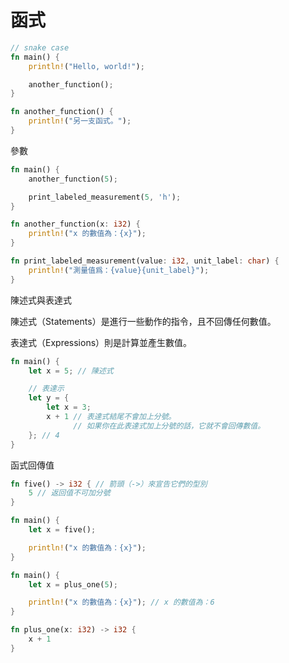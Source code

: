 # 函式

```rust
// snake case
fn main() {
    println!("Hello, world!");

    another_function();
}

fn another_function() {
    println!("另一支函式。");
}
```

參數

```rust
fn main() {
    another_function(5);

    print_labeled_measurement(5, 'h');
}

fn another_function(x: i32) {
    println!("x 的數值為：{x}");
}

fn print_labeled_measurement(value: i32, unit_label: char) {
    println!("測量值爲：{value}{unit_label}");
}
```

陳述式與表達式

陳述式（Statements）是進行一些動作的指令，且不回傳任何數值。

表達式（Expressions）則是計算並產生數值。

```rust
fn main() {
    let x = 5; // 陳述式

    // 表達示
    let y = {
        let x = 3;
        x + 1 // 表達式結尾不會加上分號。
              // 如果你在此表達式加上分號的話，它就不會回傳數值。
    }; // 4
}
```

函式回傳值

```rust
fn five() -> i32 { // 箭頭（->）來宣告它們的型別
    5 // 返回值不可加分號
}

fn main() {
    let x = five();

    println!("x 的數值為：{x}");
}
```

```rust
fn main() {
    let x = plus_one(5);

    println!("x 的數值為：{x}"); // x 的數值為：6
}

fn plus_one(x: i32) -> i32 {
    x + 1
}
```
